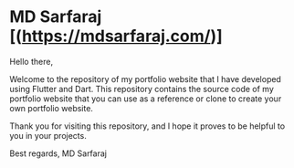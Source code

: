 # MD Sarfaraj [(https://mdsarfaraj.com/)]


Hello there,

Welcome to the repository of my portfolio website that I have developed using Flutter and Dart. This repository contains the source code of my portfolio website that you can use as a reference or clone to create your own portfolio website.

Thank you for visiting this repository, and I hope it proves to be helpful to you in your projects.

Best regards,
MD Sarfaraj

